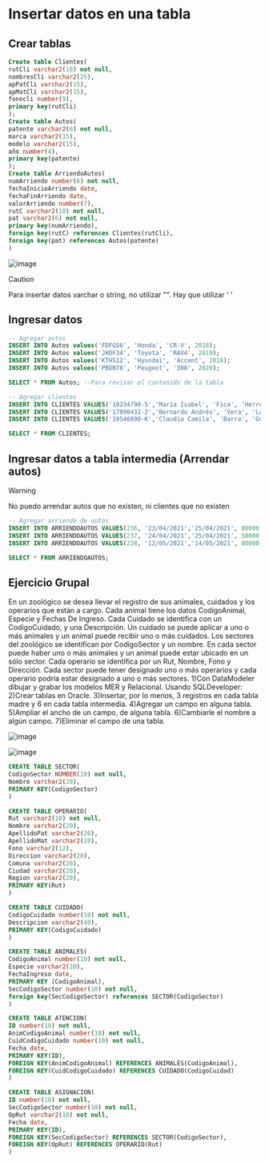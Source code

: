 # Insertar datos en una tabla
## Crear tablas

```sql
Create table Clientes(
rutCli varchar2(10) not null,
nombresCli varchar2(25),
apPatCli varchar2(15),
apMatCli varchar2(15),
fonocli number(9),
primary key(rutCli)
);
Create table Autos(
patente varchar2(6) not null,
marca varchar2(15),
modelo varchar2(15),
año number(4),
primary key(patente)
);
Create table ArriendoAutos(
numArriendo number(6) not null,
fechaInicioArriendo date,
fechaFinArriendo date,
valorArriendo number(7),
rutC varchar2(10) not null,
pat varchar2(6) not null,
primary key(numArriendo),
foreign key(rutC) references Clientes(rutCli),
foreign key(pat) references Autos(patente)
)

```

![image](https://github.com/user-attachments/assets/210e39c2-f5ed-4c32-87cb-9f5db8879900)

> [!CAUTION]
> Para insertar datos varchar o string, no utilizar "". Hay que utilizar ' '

## Ingresar datos

```sql
-- Agregar autos
INSERT INTO Autos values('FDFG56', 'Honda', 'CR-V', 2018);
INSERT INTO Autos values('JHDF34', 'Toyota', 'RAV4', 2019);
INSERT INTO Autos values('KTHS12', 'Hyundai', 'Accent', 2018);
INSERT INTO Autos values('PBDB78', 'Peugeot', '308', 2020);

SELECT * FROM Autos; --Para revisar el contenido de la tabla

-- Agregar clientes
INSERT INTO CLIENTES VALUES('18234790-5','María Isabel', 'Fica', 'Herrera', 987887234);
INSERT INTO CLIENTES VALUES('17890432-2','Bernardo Andrés', 'Vera', 'Lara', 974657892);
INSERT INTO CLIENTES VALUES('19546890-K','Claudia Camila', 'Barra', 'Godoy', 976789400);

SELECT * FROM CLIENTES;

```

## Ingresar datos a tabla intermedia (Arrendar autos)

> [!WARNING]
> No puedo arrendar autos que no existen, ni clientes que no existen

```sql
-- Agregar arriendo de autos
INSERT INTO ARRIENDOAUTOS VALUES(236, '23/04/2021','25/04/2021', 80000,'18234790-5', 'FDFG56');
INSERT INTO ARRIENDOAUTOS VALUES(237, '24/04/2021','25/04/2021', 50000,'17890432-2', 'KTHS12');
INSERT INTO ARRIENDOAUTOS VALUES(238, '12/05/2021','14/05/2021', 80000,'19546890-K', 'JHDF34');

SELECT * FROM ARRIENDOAUTOS;
```

## Ejercicio Grupal

En un zoológico se desea llevar el registro de sus animales, cuidados y los operarios que están a cargo.
Cada animal tiene los datos CodigoAnimal,  Especie y Fechas De Ingreso. Cada Cuidado se identifica con un CodigoCuidado, y una Descripción. Un cuidado se puede aplicar a uno o más animales y un animal puede recibir uno o más cuidados.
Los sectores del zoológico se identifican por CodigoSector y un nombre. En cada sector puede haber uno o más animales y un animal puede estar ubicado en un sólo sector. Cada operario se identifica por un Rut, Nombre, Fono y Dirección. Cada sector puede tener designado uno o más operarios y cada operario podría estar designado a uno o más sectores.
1)Con DataModeler dibujar y grabar los modelos MER y Relacional.
Usando SQLDeveloper:
2)Crear tablas en Oracle.
3)Insertar, por lo menos, 3 registros en cada tabla madre y 6 en cada tabla intermedia.
4)Agregar un campo en alguna tabla.
5)Ampliar el ancho de un campo, de alguna tabla.
6)Cambiarle el nombre a algún campo.
7)Eliminar el campo de una tabla.

![image](https://github.com/user-attachments/assets/66b54f48-a977-473d-85e2-53b4b97f70bf)


![image](https://github.com/user-attachments/assets/0a8171cc-e5ca-47de-972c-f0b676198477)

```sql
CREATE TABLE SECTOR(
CodigoSector NUMBER(10) not null,
Nombre varchar2(20),
PRIMARY KEY(CodigoSector) 
)

CREATE TABLE OPERARIO(
Rut varchar2(10) not null,
Nombre varchar2(20),
ApellidoPat varchar2(20),
ApellidoMat varchar2(20),
Fono varchar2(12),
Direccion varchar2(20),
Comuna varchar2(20),
Ciudad varchar2(20),
Region varchar2(20),
PRIMARY KEY(Rut)
)

CREATE TABLE CUIDADO(
CodigoCuidado number(10) not null,
Descripcion varchar2(40),
PRIMARY KEY(CodigoCuidado)
)

CREATE TABLE ANIMALES(
CodigoAnimal number(10) not null,
Especie varchar2(20),
FechaIngreso date,
PRIMARY KEY (CodigoAnimal),
SecCodigoSector number(10) not null,
foreign key(SecCodigoSector) references SECTOR(CodigoSector)
)

CREATE TABLE ATENCION(
ID number(10) not null,
AnimCodigoAnimal number(10) not null,
CuidCodigoCuidado number(10) not null,
Fecha date,
PRIMARY KEY(ID),
FOREIGN KEY(AnimCodigoAnimal) REFERENCES ANIMALES(CodigoAnimal),
FOREIGN KEY(CuidCodigoCuidado) REFERENCES CUIDADO(CodigoCuidad)
)

CREATE TABLE ASIGNACION(
ID number(10) not null,
SecCodigoSector number(10) not null,
OpRut varchar2(10) not null,
Fecha date,
PRIMARY KEY(ID),
FOREIGN KEY(SecCodigoSector) REFERENCES SECTOR(CodigoSector),
FOREIGN KEY(OpRut) REFERENCES OPERARIO(Rut)
)
```

